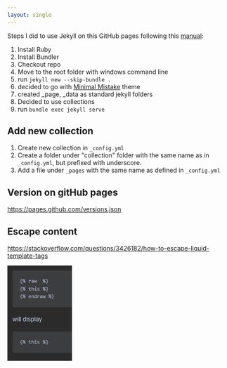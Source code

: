 ```yaml
---
layout: single
---
```


Steps I did to use Jekyll on this GitHub pages following this [manual](https://docs.github.com/en/pages/setting-up-a-github-pages-site-with-jekyll/creating-a-github-pages-site-with-jekyll):

1. Install Ruby
2. Install Bundler 
3. Checkout repo 
4. Move to the root folder with windows command line
5. run ```jekyll new --skip-bundle .```
6. decided to go with [Minimal Mistake](https://jamstackthemes.dev/demo/theme/minimal-mistakes/) theme
7. created _page, _data as standard jekyll folders
8. Decided to use collections
9. run ```bundle exec jekyll serve```


## Add new collection
1. Create new collection in ```_config.yml```
2. Create a folder under "collection" folder with the same name as in ```_config.yml```, but prefixed with underscore.
3. Add a file under ```_pages``` with the same name as defined in ```_config.yml```

## Version on gitHub pages
https://pages.github.com/versions.json 

## Escape content
https://stackoverflow.com/questions/3426182/how-to-escape-liquid-template-tags

![Files involved](/assets/images/tools/jekyll/escaping.PNG)